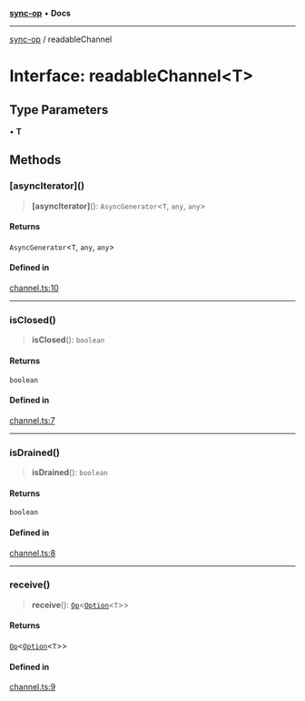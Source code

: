 [**sync-op**](../README.md) • **Docs**

***

[sync-op](../README.md) / readableChannel

# Interface: readableChannel\<T\>

## Type Parameters

• **T**

## Methods

### \[asyncIterator\]()

> **\[asyncIterator\]**(): `AsyncGenerator`\<`T`, `any`, `any`\>

#### Returns

`AsyncGenerator`\<`T`, `any`, `any`\>

#### Defined in

[channel.ts:10](https://github.com/dhcmrlchtdj/sync-op/blob/133adb7618f2d99175e28d5c119b7eff7ad21410/src/channel.ts#L10)

***

### isClosed()

> **isClosed**(): `boolean`

#### Returns

`boolean`

#### Defined in

[channel.ts:7](https://github.com/dhcmrlchtdj/sync-op/blob/133adb7618f2d99175e28d5c119b7eff7ad21410/src/channel.ts#L7)

***

### isDrained()

> **isDrained**(): `boolean`

#### Returns

`boolean`

#### Defined in

[channel.ts:8](https://github.com/dhcmrlchtdj/sync-op/blob/133adb7618f2d99175e28d5c119b7eff7ad21410/src/channel.ts#L8)

***

### receive()

> **receive**(): [`Op`](../classes/Op.md)\<[`Option`](../type-aliases/Option.md)\<`T`\>\>

#### Returns

[`Op`](../classes/Op.md)\<[`Option`](../type-aliases/Option.md)\<`T`\>\>

#### Defined in

[channel.ts:9](https://github.com/dhcmrlchtdj/sync-op/blob/133adb7618f2d99175e28d5c119b7eff7ad21410/src/channel.ts#L9)
